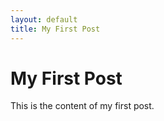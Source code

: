 ```yaml
---
layout: default
title: My First Post
---
```


# My First Post

This is the content of my first post.
